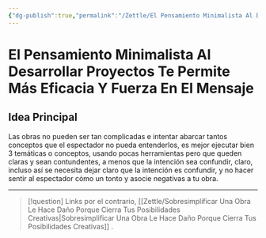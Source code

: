 ```yaml
---
{"dg-publish":true,"permalink":"/Zettle/El Pensamiento Minimalista Al Desarrollar Proyectos Te Permite Más Eficacia Y Fuerza En El Mensaje/","title":"El pensamiento minimalista al desarrollar proyectos te permite más eficacia y fuerza en el mensaje","updated":"2023-12-30T18:05:25.348-05:00"}
---
```



# El Pensamiento Minimalista Al Desarrollar Proyectos Te Permite Más Eficacia Y Fuerza En El Mensaje

## Idea Principal
Las obras no pueden ser tan complicadas e intentar abarcar tantos conceptos que el espectador no pueda entenderlos, es mejor ejecutar bien 3 temáticas o conceptos, usando pocas herramientas pero que queden claras y sean contundentes, a menos que la intención sea confundir, claro, incluso así se necesita dejar claro que la intención es confundir, y no hacer sentir al espectador cómo un tonto y asocie negativas a tu obra.

- - - 
> [!question] Links
> por el contrario, [[Zettle/Sobresimplificar Una Obra Le Hace Daño Porque Cierra Tus Posibilidades Creativas\|Sobresimplificar Una Obra Le Hace Daño Porque Cierra Tus Posibilidades Creativas]]
> .

